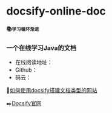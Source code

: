 # docsify-online-doc

#### :books:`学习循环渐进`

### 一个在线学习Java的文档

- 在线阅读地址：
- Github：
- 码云：



:book:[如何使用docsify搭建文档类型的网站](./docs/how-to-use-docsify.md)

:black_nib:[Docsify官网]( https://docsify.js.org/#/zh-cn/ )

